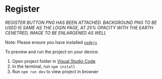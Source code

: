 
  # Register

*REGISTER BUTTON PNG HAS BEEN ATTACHED. BACKGROUND PNG TO BE USED IS SAME AS THE LOGIN PAGE, AT 25% OPACITY WITH THE EARTH CENETRED, IMAGE TO BE ENLARGENED AS WELL*

  Note: Please ensure you have installed <code><a href="https://nodejs.org/en/download/">nodejs</a></code>

  To preview and run the project on your device:
  1) Open project folder in <a href="https://code.visualstudio.com/download">Visual Studio Code</a>
  2) In the terminal, run `npm install`
  3) Run `npm run dev` to view project in browser
  

